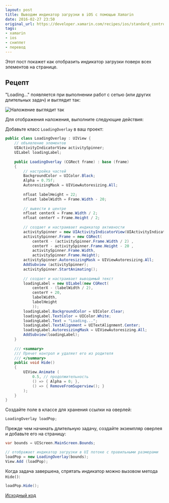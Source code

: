 ```yaml
---
layout: post
title: Выводим индикатор загрузки в iOS c помощью Xamarin
date: 2016-02-27 23:50
original_url: https://developer.xamarin.com/recipes/ios/standard_controls/popovers/display_a_loading_message/
tags:
- xamarin
- ios
- сниппет
- перевод
---
```


Этот пост покажет как отобразить индикатор загрузки поверх всех элементов на странице.

## Рецепт

"Loading..." появляется при выполнении работ с сетью (или других длительных задач) и выглядит так:

![Наложение выглядит так](https://dl.dropboxusercontent.com/u/30506652/blog/articles/ios_loading/Loading.png)

Для отображения наложения, выполните следующие действия:

Добавьте класс `LoadingOverlay` в ваш проект:

```csharp
public class LoadingOverlay : UIView {
	// объявление элементов
	UIActivityIndicatorView activitySpinner;
	UILabel loadingLabel;
	
	public LoadingOverlay (CGRect frame) : base (frame)
	{
		// настройка частей
		BackgroundColor = UIColor.Black;
		Alpha = 0.75f;
		AutoresizingMask = UIViewAutoresizing.All;
		
		nfloat labelHeight = 22;
		nfloat labelWidth = Frame.Width - 20;
		
		// вывести в центре
		nfloat centerX = Frame.Width / 2;
		nfloat centerY = Frame.Height / 2;
		
		// создает и настраивает индикатор активности
		activitySpinner = new UIActivityIndicatorView(UIActivityIndicatorViewStyle.WhiteLarge);
		activitySpinner.Frame = new CGRect(
			centerX - (activitySpinner.Frame.Width / 2) ,
			centerY - activitySpinner.Frame.Height - 20 ,
			activitySpinner.Frame.Width,
			activitySpinner.Frame.Height);
		activitySpinner.AutoresizingMask = UIViewAutoresizing.All;
		AddSubview (activitySpinner);
		activitySpinner.StartAnimating();
		
		// создает и настраивает выводимый текст
		loadingLabel = new UILabel(new CGRect(
			centerX - (labelWidth / 2),
			centerY + 20,
			labelWidth,
			labelHeight
			));
		loadingLabel.BackgroundColor = UIColor.Clear;
		loadingLabel.TextColor = UIColor.White;
		loadingLabel.Text = "Loading...";
		loadingLabel.TextAlignment = UITextAlignment.Center;
		loadingLabel.AutoresizingMask = UIViewAutoresizing.All;
		AddSubview(loadingLabel);
	}
	
	/// <summary>
	/// Прячет контрол и удаляет его из родителя
	/// </summary>
	public void Hide()
	{
		UIView.Animate (
			0.5, // продолжительность
			() => { Alpha = 0; },
			() => { RemoveFromSuperview(); }
		);
	}
}
```

Создайте поле в классе для хранения ссылки на оверлей:

```csharp
LoadingOverlay loadPop;
```

Прежде чем начинать длительную задачу, создайте экземпляр оверлея и добавьте его на страницу:

```csharp
var bounds = UIScreen.MainScreen.Bounds;

// отображает индикатор загрузки в UI потоке с правильными размерами
loadPop = new LoadingOverlay(bounds);
View.Add (loadPop);
```

Когда задача завершена, спрятать индикатор можно вызовом метода `Hide()`:

```csharp
loadPop.Hide();
```

[Исходный код](https://github.com/xamarin/recipes/tree/master/ios/standard_controls/popovers/DisplayLoadingMessage)
